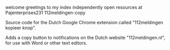  welcome greetings to my index independently open resources  at Pajenterprises231   112meldingen-copy

Source code for the Dutch Google Chrome extension called "112meldingen kopieer knop".

Adds a copy button to notifications on the Dutch website "112meldingen.nl", for use with Word or other text editors.
